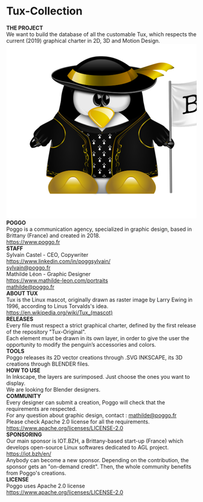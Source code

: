 # Tux-Collection
<b>THE PROJECT</b><br>
We want to build the database of all the customable Tux, which respects the current (2019) graphical charter in 2D, 3D and Motion Design.<br>
<img src="./TUX BREIZH.svg">
<b>POGGO</b><br>
Poggo is a communication agency, specialized in graphic design, based in Brittany (France) and created in 2018.<br>
https://www.poggo.fr<br>
<b>STAFF</b><br>
Sylvain Castel - CEO, Copywriter<br>
https://www.linkedin.com/in/poggsylvain/<br>
sylvain@poggo.fr<br>
Mathilde Léon - Graphic Designer<br>
https://www.mathilde-leon.com/portraits<br>
mathilde@poggo.fr<br>
<b>ABOUT TUX</b><br>
Tux is the Linux mascot, originally drawn as raster image by Larry Ewing in 1996, according to Linus Torvalds's idea.<br>
https://en.wikipedia.org/wiki/Tux_(mascot)<br>
<b>RELEASES</b><br>
Every file must respect a strict graphical charter, defined by the first release of the repository "Tux-Original".<br>
Each element must be drawn in its own layer, in order to give the user the opportunity to modify the penguin’s accessories and colors.<br>
<b>TOOLS</b><br>
Poggo releases its 2D vector creations through .SVG INKSCAPE, its 3D creations through BLENDER files.<br>
<b>HOW TO USE</b><br>
In Inkscape, the layers are surimposed. Just choose the ones you want to display.<br>
We are looking for Blender designers.<br>
<b>COMMUNITY</b><br>
Every designer can submit a creation, Poggo will check that the requirements are respected.<br>
For any question about graphic design, contact : mathilde@poggo.fr<br>
Please check Apache 2.0 license for all the requirements.<br>
https://www.apache.org/licenses/LICENSE-2.0<br>
<b>SPONSORING</b><br>
Our main sponsor is IOT.BZH, a Brittany-based start-up (France) which develops open-source Linux softwares dedicated to AGL project.<br>
https://iot.bzh/en/<br>
Anybody can become a new sponsor. Depending on the contribution, the sponsor gets an "on-demand credit". Then, the whole community benefits from Poggo's creations.<br>
<b>LICENSE</b><br>
Poggo uses Apache 2.0 license<br>
https://www.apache.org/licenses/LICENSE-2.0
